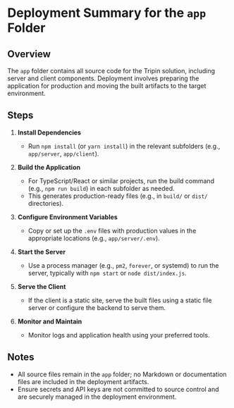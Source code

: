 # Deployment Summary for the `app` Folder

## Overview

The `app` folder contains all source code for the Tripin solution, including server and client components. Deployment involves preparing the application for production and moving the built artifacts to the target environment.

## Steps

1. **Install Dependencies**
   - Run `npm install` (or `yarn install`) in the relevant subfolders (e.g., `app/server`, `app/client`).

2. **Build the Application**
   - For TypeScript/React or similar projects, run the build command (e.g., `npm run build`) in each subfolder as needed.
   - This generates production-ready files (e.g., in `build/` or `dist/` directories).

3. **Configure Environment Variables**
   - Copy or set up the `.env` files with production values in the appropriate locations (e.g., `app/server/.env`).

4. **Start the Server**
   - Use a process manager (e.g., `pm2`, `forever`, or systemd) to run the server, typically with `npm start` or `node dist/index.js`.

5. **Serve the Client**
   - If the client is a static site, serve the built files using a static file server or configure the backend to serve them.

6. **Monitor and Maintain**
   - Monitor logs and application health using your preferred tools.

## Notes

- All source files remain in the `app` folder; no Markdown or documentation files are included in the deployment artifacts.
- Ensure secrets and API keys are not committed to source control and are securely managed in the deployment environment.


